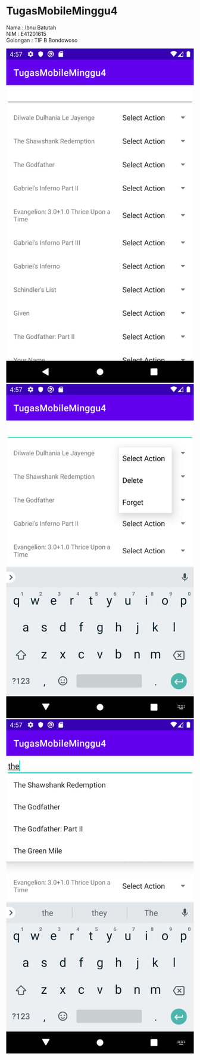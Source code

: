 # TugasMobileMinggu4

Nama : Ibnu Batutah <br>
NIM : E41201615 <br>
Golongan : TIF B Bondowoso <br>

![alt text](https://github.com/ibnu009/TugasMobileMinggu4/blob/master/images/Screenshot_1633427821.png)
![alt text](https://github.com/ibnu009/TugasMobileMinggu4/blob/master/images/Screenshot_1633427829.png)
![alt text](https://github.com/ibnu009/TugasMobileMinggu4/blob/master/images/Screenshot_1633427835.png)
